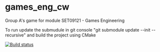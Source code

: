 # games_eng_cw
Group A's game for module SET09121 - Games Engineering

To run update the submudule in git console "git submodule update --init --recursive" and build the project using CMake

[![Build status](https://ci.appveyor.com/api/projects/status/0a06k257s2x2no41?svg=true)](https://ci.appveyor.com/project/riesutelis/games-eng-cw)

